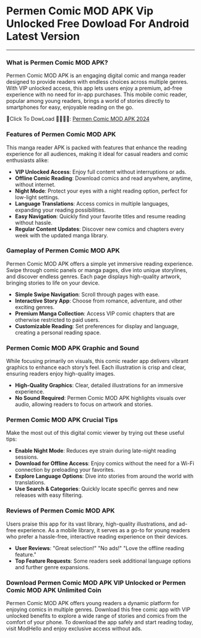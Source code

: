 # Permen Comic MOD APK Vip Unlocked Free Dowload For Android Latest Version 

---

### What is Permen Comic MOD APK?
Permen Comic MOD APK is an engaging digital comic and manga reader designed to provide readers with endless choices across multiple genres. With VIP unlocked access, this app lets users enjoy a premium, ad-free experience with no need for in-app purchases. This mobile comic reader, popular among young readers, brings a world of stories directly to smartphones for easy, enjoyable reading on the go.


🧑Click To DowLoad 🧑🏻👩🏻: [Permen Comic MOD APK 2024](https://modhello.com/id/permen-comic/)

### Features of Permen Comic MOD APK
This manga reader APK is packed with features that enhance the reading experience for all audiences, making it ideal for casual readers and comic enthusiasts alike:

- **VIP Unlocked Access**: Enjoy full content without interruptions or ads.
- **Offline Comic Reading**: Download comics and read anywhere, anytime, without internet.
- **Night Mode**: Protect your eyes with a night reading option, perfect for low-light settings.
- **Language Translations**: Access comics in multiple languages, expanding your reading possibilities.
- **Easy Navigation**: Quickly find your favorite titles and resume reading without hassle.
- **Regular Content Updates**: Discover new comics and chapters every week with the updated manga library.

### Gameplay of Permen Comic MOD APK
Permen Comic MOD APK offers a simple yet immersive reading experience. Swipe through comic panels or manga pages, dive into unique storylines, and discover endless genres. Each page displays high-quality artwork, bringing stories to life on your device.

- **Simple Swipe Navigation**: Scroll through pages with ease.
- **Interactive Story App**: Choose from romance, adventure, and other exciting genres.
- **Premium Manga Collection**: Access VIP comic chapters that are otherwise restricted to paid users.
- **Customizable Reading**: Set preferences for display and language, creating a personal reading space.

### Permen Comic MOD APK Graphic and Sound
While focusing primarily on visuals, this comic reader app delivers vibrant graphics to enhance each story’s feel. Each illustration is crisp and clear, ensuring readers enjoy high-quality images.

- **High-Quality Graphics**: Clear, detailed illustrations for an immersive experience.
- **No Sound Required**: Permen Comic MOD APK highlights visuals over audio, allowing readers to focus on artwork and stories.

### Permen Comic MOD APK Crucial Tips
Make the most out of this digital comic viewer by trying out these useful tips:

- **Enable Night Mode**: Reduces eye strain during late-night reading sessions.
- **Download for Offline Access**: Enjoy comics without the need for a Wi-Fi connection by preloading your favorites.
- **Explore Language Options**: Dive into stories from around the world with translations.
- **Use Search & Categories**: Quickly locate specific genres and new releases with easy filtering.

### Reviews of Permen Comic MOD APK
Users praise this app for its vast library, high-quality illustrations, and ad-free experience. As a mobile library, it serves as a go-to for young readers who prefer a hassle-free, interactive reading experience on their devices.

- **User Reviews**: "Great selection!" "No ads!" "Love the offline reading feature."
- **Top Feature Requests**: Some readers seek additional language options and further genre expansions.

### Download Permen Comic MOD APK VIP Unlocked or Permen Comic MOD APK Unlimited Coin
Permen Comic MOD APK offers young readers a dynamic platform for enjoying comics in multiple genres. Download this free comic app with VIP unlocked benefits to explore a wide range of stories and comics from the comfort of your phone. To download the app safely and start reading today, visit ModHello and enjoy exclusive access without ads.
